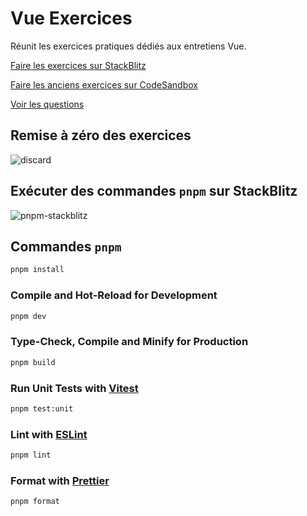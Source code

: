 # Vue Exercices

Réunit les exercices pratiques dédiés aux entretiens Vue.

[Faire les exercices sur StackBlitz](https://stackblitz.com/edit/vue-exercices)

[Faire les anciens exercices sur CodeSandbox](https://codesandbox.io/s/vue-test-ylgnk?file=/src/App.vue)

[Voir les questions](./QUESTIONS.md)

## Remise à zéro des exercices 

![discard](https://github.alptis.local/storage/user/23/files/5b05d4d2-0ce8-420d-ac76-c631859b7551)

## Exécuter des commandes `pnpm` sur StackBlitz

![pnpm-stackblitz](https://github.alptis.local/storage/user/23/files/5721b948-37d4-4c12-9395-61441f511505)

## Commandes `pnpm`

```sh
pnpm install
```

### Compile and Hot-Reload for Development

```sh
pnpm dev
```

### Type-Check, Compile and Minify for Production

```sh
pnpm build
```

### Run Unit Tests with [Vitest](https://vitest.dev/)

```sh
pnpm test:unit
```

### Lint with [ESLint](https://eslint.org/)

```sh
pnpm lint
```

### Format with [Prettier](https://prettier.io/)

```sh
pnpm format
```
